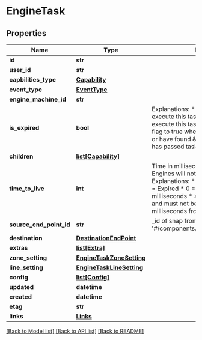 # EngineTask

## Properties
Name | Type | Description | Notes
------------ | ------------- | ------------- | -------------
**id** | **str** |  | [optional] 
**user_id** | **str** |  | [optional] 
**capbilities_type** | [**Capability**](Capability.md) |  | [optional] 
**event_type** | [**EventType**](EventType.md) |  | [optional] 
**engine_machine_id** | **str** |  | [optional] 
**is_expired** | **bool** | Explanations: * true &#x3D; Engines will NEVER execute this task * false &#x3D; Engines will execute this task * Engine must patch this flag to true when completes processing or have found \&quot;timeToLive\&quot; has passed task creation time | [optional] [default to False]
**children** | [**list[Capability]**](Capability.md) |  | [optional] 
**time_to_live** | **int** | Time in milliseconds of expiry or the task. Engines will not execute an expired task. Explanations: * -1 &#x3D; Never expires * -2 &#x3D; Expired *  0 &#x3D; Will expire in 0 milliseconds * &gt;0 &#x3D; This task is invalid and must not be executed after &gt;0 milliseconds from task creation time | [optional] [default to -1]
**source_end_point_id** | **str** | _id of snap from #$ref: &#x27;#/components/schemas/sourceEndPoint&#x27; | [optional] 
**destination** | [**DestinationEndPoint**](DestinationEndPoint.md) |  | [optional] 
**extras** | [**list[Extra]**](Extra.md) |  | [optional] 
**zone_setting** | [**EngineTaskZoneSetting**](EngineTaskZoneSetting.md) |  | [optional] 
**line_setting** | [**EngineTaskLineSetting**](EngineTaskLineSetting.md) |  | [optional] 
**config** | [**list[Config]**](Config.md) |  | [optional] 
**updated** | **datetime** |  | [optional] 
**created** | **datetime** |  | [optional] 
**etag** | **str** |  | [optional] 
**links** | [**Links**](Links.md) |  | [optional] 

[[Back to Model list]](../README.md#documentation-for-models) [[Back to API list]](../README.md#documentation-for-api-endpoints) [[Back to README]](../README.md)

